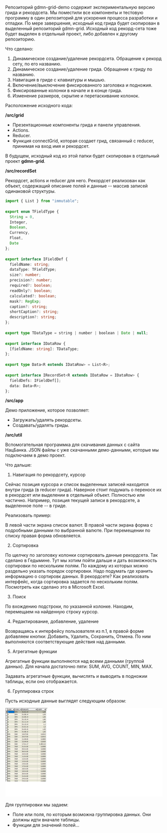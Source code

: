 Репозиторий gdmn-grid-demo содержит экспериментальную версию грида и рекордсета. Мы поместили все компоненты и тестовую программу в один репозиторий для ускорения процесса разработки и отладки. По мере завершения, исходный код грида будет скопирован в выделенный репозиторий gdmn-grid. Исходный код рекорд-сета тоже будет выделен в отдельный проект, либо добавлен к другому репозиторию.

Что сделано:

1. Динамическое создание/удаление рекордсета. Обращение к рекорд сету, по его названию.
2. Динамическое создание/удаление грида. Обращение к гриду по названию.
3. Навигация в гриде с клавиатуры и мышью.
4. Включение/выключение фиксированного заголовка и подножия.
5. Фиксированные колонки в начале и в конце грида.
6. Изменение размеров, скрытие и перетаскивание колонок.

Расположение исходного кода:

**/src/grid**

* Презентационные компоненты грида и панели управления.
* Actions.
* Reducer.
* Функция connectGrid, которая создает грид, связанный с reducer, принимая на вход имя и рекордсет.

В будущем, исходный код из этой папки будет скопирован в отдельный проект **gdmn-grid**.

**/src/recordSet**

Рекордсет, actions и reducer для него. Рекордсет реализован как объект, содержащий описание полей и данные -- массив записей одинаковой структуры.

```ts
import { List } from "immutable";

export enum TFieldType {
  String = 0,
  Integer,
  Boolean,
  Currency,
  Float,
  Date
};

export interface IFieldDef {
  fieldName: string;
  dataType: TFieldType;
  size?: number;
  precision?: number;
  required?: boolean;
  readOnly?: boolean;
  calculated?: boolean;
  mask?: RegExp;
  caption?: string;
  shortCaption?: string;
  description?: string;
};

export type TDataType = string | number | boolean | Date | null;

export interface IDataRow {
  [fieldName: string]: TDataType;
};

export type Data<R extends IDataRow> = List<R>;

export interface IRecordSet<R extends IDataRow = IDataRow> {
  fieldDefs: IFieldDef[];
  data: Data<R>;
};
```

**/src/app**

Демо приложение, которое позволяет:

* Загружать/удалять рекордсеты. 
* Создавать/удалять гриды.

**/src/util**

Вспомогательная программка для скачивания данных с сайта НацБанка. JSON файлы с уже скачанными демо-данными, которые мы подключаем в демо проект.

Что дальше:

1. Навигация по рекордсету, курсор

Сейчас позиция курсора и список выделенных записей находится внутри грида (в reducer грида). Наверное стоит подумать о переносе их в рекордсет или выделении в отдельный объект. Полностью или частично. Например, позиция текущей записи в рекордсете, а выделенное поле -- в гриде.

Реализовать пример:

В левой части экрана список валют. В правой части экрана форма с подробными данными по выбранной валюте. При перемещении по списку правая форма обновляется.


2. Сортировка

По щелчку по заголовку колонки сортировать данные рекордсета. Так сделано в Гедымине. Тут мы хотим пойти дальше и дать возможность сортировки по нескольким полям. По каждому из которых можно раздельно указать порядок сортировки. Надо подумать где хранить информацию о сортировк данных. В рекордсете? Как реализовать интерфейс, когда сортировка задается по нескольким полям. Посмотреть как сделано это в Microsoft Excel.


3. Поиск 

По вхождению подстроки, по указанной колонке. Находим, перемещаем на найденную строку курсор.

4. Редактирование, добавление, удаление

Возвращаясь к интерфейсу пользователя из п.1, в правой форме добавляем кнопки: Добавить, Удалить, Сохранить, Отмена. По ним выполняются соответствующие действия над данными.


5. Агрегатные функции

Агрегатные функции выполняются над всеми данными (группой данных). Для начала достаточно пяти: SUM, AVG, COUNT, MIN, MAX. 

Задавать агрегатные функции, вычислять и выводить в подножии таблицы, если оно отображается.


6. Группировка строк

Пусть исходные данные выглядят следующим образом:

![](img/report.20180918.1.png)

Для группировки мы задаем:

* Поле или поля, по которым возможна группировка данных. Они должны идти вначале таблицы.
* Функции для значений полей...
